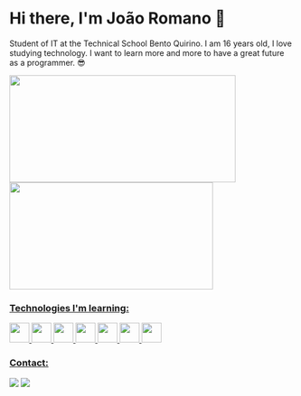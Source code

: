 # Hi there, I'm João Romano 👋
Student of IT at the Technical School Bento Quirino. I am 16 years old, I love studying technology. I want to learn more and more to have a great future as a programmer. 😎

<div>
  <a href="https://github.com/joaorromano">
  <img  height=190 width=400 src="https://github-readme-stats.vercel.app/api?username=joaorromano&show_icons=true&theme=highcontrast&card_width=">
  <img height=190 width=360 src="https://github-readme-stats.vercel.app/api/top-langs/?username=joaorromano&layout=compact&theme=highcontrast">
</div>
  

### Technologies I'm learning:
<div>
  <img height=35 src="https://cdn-icons-png.flaticon.com/128/5968/5968350.png">
  <img height=35 src="https://cdn-icons-png.flaticon.com/128/732/732190.png">
  <img height=35 src="https://cdn-icons-png.flaticon.com/128/174/174854.png">
  <img height=35 src="https://cdn-icons-png.flaticon.com/128/5968/5968292.png">
  <img height=35 src="https://cdn-icons-png.flaticon.com/128/6132/6132221.png">
  <img height=35 src="https://cdn-icons-png.flaticon.com/128/5968/5968313.png">
  <img height=35 src="https://cdn-icons-png.flaticon.com/128/5968/5968342.png">
</div>

### Contact:
<div>
  <a href="[https://mail.google.com/mail/u/0/?tab=rm&ogbl#inbox?compose=GTvVlcSHxjQCVDNQBmThMlHKmCRVPWmcjMqFFMbtWpWlPjZxBDlRMNGSSxFhBxxClFKcgpkpxMdGV](https://mail.google.com/mail/u/0/?tab=rm&ogbl#inbox?compose=DmwnWslzDPDCnWzPLPXhKZjNChcsCZDRJStPdfqWRLbVscfNqbPGNBrSGwqwrjSpQZMxPZhPBjTG)">  <img src="https://img.shields.io/badge/-Gmail-%23333?style=for-the-badge&logo=gmail&logoColor=white" target="_blank"></a>
  <a href="https://instagram.com/joao__romano" target="_blank"><img src="https://img.shields.io/badge/-Instagram-%23E4405F?style=for-the-badge&logo=instagram&logoColor=white" target="_blank"></a>
</div>
